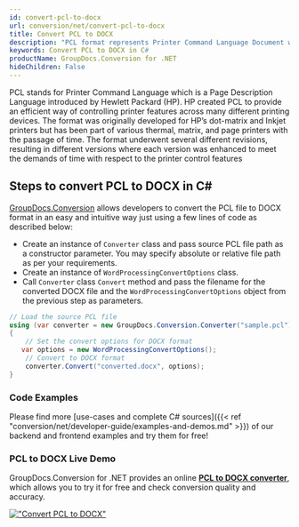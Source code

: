 ```yaml
---
id: convert-pcl-to-docx
url: conversion/net/convert-pcl-to-docx
title: Convert PCL to DOCX
description: "PCL format represents Printer Command Language Document with .pcl extension. Learn how to convert PCL to DOCX file programmatically in C# language using GroupDocs.Conversion for .NET library."
keywords: Convert PCL to DOCX in C#
productName: GroupDocs.Conversion for .NET
hideChildren: False
---
```


PCL stands for Printer Command Language which is a Page Description Language introduced by Hewlett Packard (HP). HP created PCL to provide an efficient way of controlling printer features across many different printing devices. The format was originally developed for HP’s dot-matrix and Inkjet printers but has been part of various thermal, matrix, and page printers with the passage of time. The format underwent several different revisions, resulting in different versions where each version was enhanced to meet the demands of time with respect to the printer control features

## Steps to convert PCL to DOCX in C#

[GroupDocs.Conversion](https://products.groupdocs.com/conversion/net) allows developers to convert the PCL file to DOCX format in an easy and intuitive way just using a few lines of code as described below:

* Create an instance of `Converter` class and pass source PCL file path as a constructor parameter. You may specify absolute or relative file path as per your requirements. 
* Create an instance of `WordProcessingConvertOptions` class.
* Call `Converter` class `Convert` method and pass the filename for the converted DOCX file and the `WordProcessingConvertOptions` object from the previous step as parameters.

```csharp
// Load the source PCL file
using (var converter = new GroupDocs.Conversion.Converter("sample.pcl"))
{
    // Set the convert options for DOCX format
   var options = new WordProcessingConvertOptions();
    // Convert to DOCX format
    converter.Convert("converted.docx", options);
}
```

### Code Examples

Please find more [use-cases and complete C# sources]({{< ref "conversion/net/developer-guide/examples-and-demos.md" >}}) of our backend and frontend examples and try them for free!

### PCL to DOCX Live Demo

GroupDocs.Conversion for .NET provides an online [**PCL to DOCX converter**](https://products.groupdocs.app/conversion/pcl-to-docx), which allows you to try it for free and check conversion quality and accuracy.

[!["Convert PCL to DOCX"](conversion/net/images/convert-to-docx/convert-pcl-to-docx.png)](https://products.groupdocs.app/conversion/pcl-to-docx)